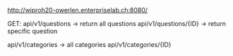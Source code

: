 http://wiproh20-owerlen.enterpriselab.ch:8080/


GET:
api/v1/questions  -> return all questions
api/v1/questions/{ID} -> return specific question


api/v1/categories -> all categories
api/v1/categories/{ID}

